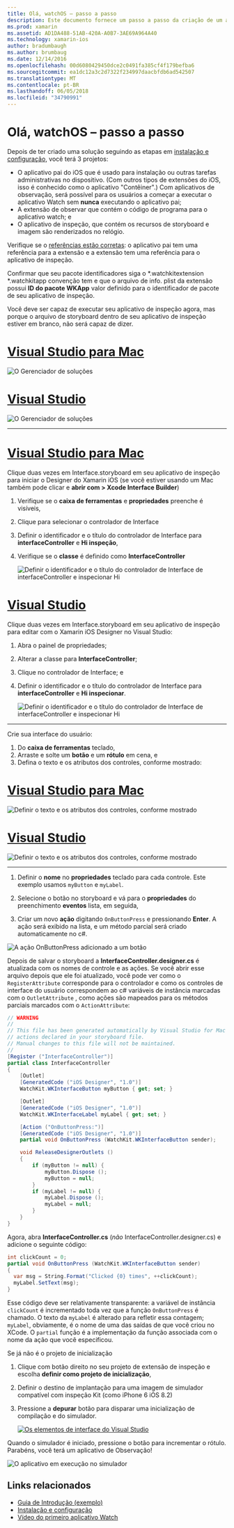 ```yaml
---
title: Olá, watchOS – passo a passo
description: Este documento fornece um passo a passo da criação de um aplicativo simples watchOS usando Xamarin. Descreve como trabalhar no Visual Studio e o Visual Studio para Mac, trabalhar com storyboards e responder a eventos no código.
ms.prod: xamarin
ms.assetid: AD1DA488-51AB-420A-A0B7-3AE69A964A40
ms.technology: xamarin-ios
author: bradumbaugh
ms.author: brumbaug
ms.date: 12/14/2016
ms.openlocfilehash: 00d6080429450dce2c0491fa385cf4f179befba6
ms.sourcegitcommit: ea1dc12a3c2d7322f234997daacbfdb6ad542507
ms.translationtype: MT
ms.contentlocale: pt-BR
ms.lasthandoff: 06/05/2018
ms.locfileid: "34790991"
---
```

# <a name="hello-watchos--walkthrough"></a>Olá, watchOS – passo a passo

Depois de ter criado uma solução seguindo as etapas em [instalação e configuração](~/ios/watchos/get-started/installation.md), você terá 3 projetos:

- O aplicativo pai do iOS que é usado para instalação ou outras tarefas administrativas no dispositivo. (Com outros tipos de extensões do iOS, isso é conhecido como o aplicativo "Contêiner".) Com aplicativos de observação, será possível para os usuários a começar a executar o aplicativo Watch sem **nunca** executando o aplicativo pai;
- A extensão de observar que contém o código de programa para o aplicativo watch; e
- O aplicativo de inspeção, que contém os recursos de storyboard e imagem são renderizados no relógio.

Verifique se o [referências estão corretas](~/ios/watchos/get-started/project-references.md): o aplicativo pai tem uma referência para a extensão e a extensão tem uma referência para o aplicativo de inspeção.

Confirmar que seu pacote identificadores siga o \*.watchkitextension \*.watchkitapp convenção tem e que o arquivo de info. plist da extensão possui **ID do pacote WKApp** valor definido para o identificador de pacote de seu aplicativo de inspeção.

Você deve ser capaz de executar seu aplicativo de inspeção agora, mas porque o arquivo de storyboard dentro de seu aplicativo de inspeção estiver em branco, não será capaz de dizer.

# <a name="visual-studio-for-mactabvsmac"></a>[Visual Studio para Mac](#tab/vsmac)

![](hello-watch-images/projectstructure.png "O Gerenciador de soluções")

# <a name="visual-studiotabvswin"></a>[Visual Studio](#tab/vswin)

![](hello-watch-images/vs-projectstructure.png "O Gerenciador de soluções")

-----

# <a name="visual-studio-for-mactabvsmac"></a>[Visual Studio para Mac](#tab/vsmac)
    
Clique duas vezes em Interface.storyboard em seu aplicativo de inspeção para iniciar o Designer do Xamarin iOS (se você estiver usando um Mac também pode clicar e **abrir com > Xcode Interface Builder**)


1.  Verifique se o **caixa de ferramentas** e **propriedades** preenche é visíveis,
1.  Clique para selecionar o controlador de Interface
1.  Definir o identificador e o título do controlador de Interface para **interfaceController** e **Hi inspeção**,
1.  Verifique se o **classe** é definido como **InterfaceController**

    ![](hello-watch-images/interfacecontrollerattributes.png "Definir o identificador e o título do controlador de Interface de interfaceController e inspecionar Hi")

# <a name="visual-studiotabvswin"></a>[Visual Studio](#tab/vswin)

Clique duas vezes em Interface.storyboard em seu aplicativo de inspeção para editar com o Xamarin iOS Designer no Visual Studio:

1.  Abra o painel de propriedades;
1.  Alterar a classe para **InterfaceController**;
1.  Clique no controlador de Interface; e
1.  Definir o identificador e o título do controlador de Interface para **interfaceController** e **Hi inspecionar**.

    ![](hello-watch-images/vs-interfacecontrollerattributes.png "Definir o identificador e o título do controlador de Interface de interfaceController e inspecionar Hi")

-----


Crie sua interface do usuário:

1. Do **caixa de ferramentas** teclado,
1. Arraste e solte um **botão** e um **rótulo** em cena, e
1. Defina o texto e os atributos dos controles, conforme mostrado:

# <a name="visual-studio-for-mactabvsmac"></a>[Visual Studio para Mac](#tab/vsmac)

![](hello-watch-images/draganddrop.png "Definir o texto e os atributos dos controles, conforme mostrado")

# <a name="visual-studiotabvswin"></a>[Visual Studio](#tab/vswin)

![](hello-watch-images/vs-draganddrop.png "Definir o texto e os atributos dos controles, conforme mostrado")

-----

1. Definir o **nome** no **propriedades** teclado para cada controle. Este exemplo usamos `myButton` e `myLabel`.

1. Selecione o botão no storyboard e vá para o **propriedades** do preenchimento **eventos** lista, em seguida,

1. Criar um novo **ação** digitando `OnButtonPress` e pressionando **Enter**.
  A ação será exibido na lista, e um método parcial será criado automaticamente no c#.

![](hello-watch-images/buttonaction.png "A ação OnButtonPress adicionado a um botão")

Depois de salvar o storyboard a **InterfaceController.designer.cs** é atualizada com os nomes de controle e as ações. Se você abrir esse arquivo depois que ele foi atualizado, você pode ver como o `RegisterAttribute` corresponde para o controlador e como os controles de interface do usuário correspondem ao c# variáveis de instância marcadas com o `OutletAttribute` , como ações são mapeados para os métodos parciais marcados com o `ActionAttribute`:

```csharp
// WARNING
//
// This file has been generated automatically by Visual Studio for Mac from the outlets and
// actions declared in your storyboard file.
// Manual changes to this file will not be maintained.
//
[Register ("InterfaceController")]
partial class InterfaceController
{
    [Outlet]
    [GeneratedCode ("iOS Designer", "1.0")]
    WatchKit.WKInterfaceButton myButton { get; set; }

    [Outlet]
    [GeneratedCode ("iOS Designer", "1.0")]
    WatchKit.WKInterfaceLabel myLabel { get; set; }

    [Action ("OnButtonPress:")]
    [GeneratedCode ("iOS Designer", "1.0")]
    partial void OnButtonPress (WatchKit.WKInterfaceButton sender);

    void ReleaseDesignerOutlets ()
    {
        if (myButton != null) {
            myButton.Dispose ();
            myButton = null;
        }
        if (myLabel != null) {
            myLabel.Dispose ();
            myLabel = null;
        }
    }
}
```

Agora, abra **InterfaceController.cs** (*não* InterfaceController.designer.cs) e adicione o seguinte código:

```csharp
int clickCount = 0;
partial void OnButtonPress (WatchKit.WKInterfaceButton sender)
{
  var msg = String.Format("Clicked {0} times", ++clickCount);
  myLabel.SetText(msg);
}
```

Esse código deve ser relativamente transparente: a variável de instância `clickCount` é incrementado toda vez que a função `OnButtonPress` é chamado. O texto da `myLabel` é alterado para refletir essa contagem; `myLabel`, obviamente, é o nome de uma das saídas de que você criou no XCode. O `partial` função é a implementação da função associada com o nome da ação que você especificou.

Se já não é o projeto de inicialização

1. Clique com botão direito no seu projeto de extensão de inspeção e escolha **definir como projeto de inicialização**,

1. Definir o destino de implantação para uma imagem de simulador compatível com inspeção Kit (como iPhone 6 iOS 8.2)

1. Pressione a **depurar** botão para disparar uma inicialização de compilação e do simulador.

    [![](hello-watch-images/readytodebug-sml.png "Os elementos de interface do Visual Studio")](hello-watch-images/readytodebug.png#lightbox)

Quando o simulador é iniciado, pressione o botão para incrementar o rótulo.
Parabéns, você terá um aplicativo de Observação!

![](hello-watch-images/running.png "O aplicativo em execução no simulador")


## <a name="related-links"></a>Links relacionados

- [Guia de Introdução (exemplo)](https://developer.xamarin.com/samples/monotouch/WatchKit/GettingStarted/)
- [Instalação e configuração](~/ios/watchos/get-started/installation.md)
- [Vídeo do primeiro aplicativo Watch](http://blog.xamarin.com/your-first-watch-kit-app/)
